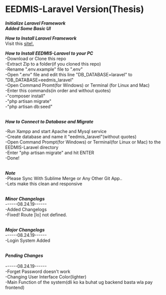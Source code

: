 <h1>EEDMIS-Laravel Version(Thesis)</h1>

***Initialize Laravel Framework***<br>
***Added Some Basic UI***<br>




***How to Install Laravel Framework***<br>
Visit this <a href="https://laravel.com/docs/5.8/installation">site!.</a>


***How to Install EEDMIS-Laravel to your PC***<br>
-Download or Clone this repo<br>
-Extract Zip to a folder(if you cloned this repo)<br>
-Rename ".env.example" file to ".env"<br>
-Open ".env" file and edit this line "DB_DATABASE=laravel" to "DB_DATABASE=eedmis_laravel"<br>
-Open Command Promt(for Windows) or Terminal (for Linux and Mac)<br>
-Enter this commands(in order and without quotes)<br>
	-"composer install"<br>
	-"php artisan migrate"<br>
	-"php artisan db:seed"<br><br>

***How to Connect to Database and Migrate***<br>

-Run Xampp and start Apache and Mysql service<br>
-Create database and name it "eedmis_laravel"(without quotes)<br>
-Open Command Prompt(for Windows) or Terminal(for Linux or Mac) to the EEDMIS-Laravel directory<br>
-Enter "php artisan migrate" and hit ENTER<br>
-Done!<br><br>

***Note***<br>
-Please Sync With Sublime Merge or Any Other Git App..<br>
-Lets make this clean and responsive<br><br>

***Minor Changelogs***<br>
------08.24.19------<br>
-Added Changelogs<br>
-Fixed! Route [lo] not defined.<br><br>


***Major Changelogs***<br>
------08.24.19------<br>
-Login System Added<br><br>




***Pending Changes***<br><br>
------08.24.19------<br>
-Forget Password doesn't work<br>
-Changing User Interface Color(lighter)<br>
-Main Function of the system(dli ko ka buhat ug backend basta wla pay frontend)<br>
